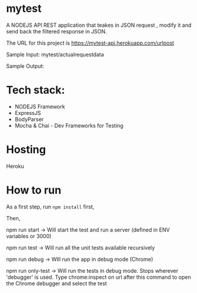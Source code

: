 # mytest
A NODEJS API REST application that teakes in JSON request , modify it and send back the filtered response in JSON.  

The URL for this project is https://mytest-api.herokuapp.com/urlpost


Sample Input: mytest/actualrequestdata


Sample Output: 




# Tech stack:
- NODEJS Framework
- ExpressJS
- BodyParser
- Mocha & Chai - Dev Frameworks for Testing

# Hosting 
Heroku 

# How to run
As a first step, run `npm install` first, 


Then, 


npm run start     -> Will start the test and run a server (defined in ENV variables or 3000)


npm run test      -> Will run all the unit tests available recursively


npm run debug     -> WIll run the app in debug mode (Chrome)


npm run only-test -> Will run the tests in debug mode. Stops wherever 'debugger' is used. 
                     Type chrome:inspect on url after this command to open the Chrome debugger and select the test


